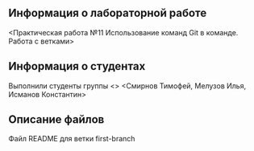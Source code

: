## Информация о лабораторной работе

<Практическая работа №11
Использование команд Git в команде. Работа с ветками>

## Информация о студентах

Выполнили студенты группы <>
<Смирнов Тимофей, Мелузов Илья, Исманов Константин>

## Описание файлов

Файл README для ветки first-branch